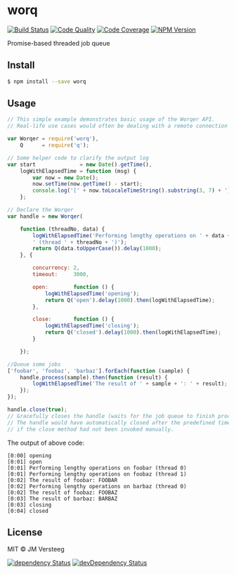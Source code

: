 # worq
[![Build Status][travis-image]][travis-url]
[![Code Quality][codeclimate-image]][codeclimate-url]
[![Code Coverage][coveralls-image]][coveralls-url]
[![NPM Version][npm-image]][npm-url]

Promise-based threaded job queue

## Install

```bash
$ npm install --save worq
```

## Usage

```js
// This simple example demonstrates basic usage of the Worqer API.
// Real-life use cases would often be dealing with a remote connection such as SSH

var Worqer = require('worq'),
    Q      = require('q');

// Some helper code to clarify the output log
var start              = new Date().getTime(),
    logWithElapsedTime = function (msg) {
        var now = new Date();
        now.setTime(now.getTime() - start);
        console.log('[' + now.toLocaleTimeString().substring(3, 7) + '] ' + msg);
    };

// Declare the Worqer
var handle = new Worqer(

    function (threadNo, data) {
        logWithElapsedTime('Performing lengthy operations on ' + data +
        ' (thread ' + threadNo + ')');
        return Q(data.toUpperCase()).delay(1000);
    }, {

        concurrency: 2,
        timeout:     3000,

        open:        function () {
            logWithElapsedTime('opening');
            return Q('open').delay(1000).then(logWithElapsedTime);
        },

        close:       function () {
            logWithElapsedTime('closing');
            return Q('closed').delay(1000).then(logWithElapsedTime);
        }

    });

//Queue some jobs
['foobar', 'foobaz', 'barbaz'].forEach(function (sample) {
    handle.process(sample).then(function (result) {
        logWithElapsedTime('The result of ' + sample + ': ' + result);
    });
});

handle.close(true);
// Gracefully closes the handle (waits for the job queue to finish processing, then closes)
// The handle would have automatically closed after the predefined timeout of three seconds
// if the close method had not been invoked manually.
```

The output of above code:

```
[0:00] opening
[0:01] open
[0:01] Performing lengthy operations on foobar (thread 0)
[0:01] Performing lengthy operations on foobaz (thread 1)
[0:02] The result of foobar: FOOBAR
[0:02] Performing lengthy operations on barbaz (thread 0)
[0:02] The result of foobaz: FOOBAZ
[0:03] The result of barbaz: BARBAZ
[0:03] closing
[0:04] closed
```

## License

MIT © JM Versteeg

[![dependency Status][david-image]][david-url]
[![devDependency Status][david-dev-image]][david-dev-url]

[travis-image]: https://img.shields.io/travis/jmversteeg/worq.svg?style=flat-square
[travis-url]: https://travis-ci.org/jmversteeg/worq

[codeclimate-image]: https://img.shields.io/codeclimate/github/jmversteeg/worq.svg?style=flat-square
[codeclimate-url]: https://codeclimate.com/github/jmversteeg/worq

[david-image]: https://img.shields.io/david/jmversteeg/worq.svg?style=flat-square
[david-url]: https://david-dm.org/jmversteeg/worq

[david-dev-image]: https://img.shields.io/david/dev/jmversteeg/worq.svg?style=flat-square
[david-dev-url]: https://david-dm.org/jmversteeg/worq#info=devDependencies

[coveralls-image]: https://img.shields.io/coveralls/jmversteeg/worq.svg?style=flat-square
[coveralls-url]: https://coveralls.io/r/jmversteeg/worq

[npm-image]: https://img.shields.io/npm/v/worq.svg?style=flat-square
[npm-url]: https://www.npmjs.com/package/worq